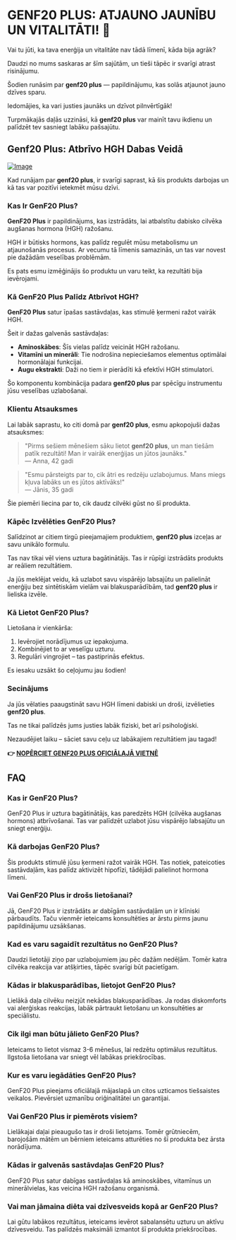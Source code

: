 # GENF20 PLUS: ATJAUNO JAUNĪBU UN VITALITĀTI! 🌟

Vai tu jūti, ka tava enerģija un vitalitāte nav tādā līmenī, kāda bija agrāk? 

Daudzi no mums saskaras ar šīm sajūtām, un tieši tāpēc ir svarīgi atrast risinājumu. 

Šodien runāsim par **genf20 plus** — papildinājumu, kas solās atjaunot jauno dzīves sparu. 

Iedomājies, ka vari justies jaunāks un dzīvot pilnvērtīgāk! 

Turpmākajās daļās uzzināsi, kā **genf20 plus** var mainīt tavu ikdienu un palīdzēt tev sasniegt labāku pašsajūtu.

## Genf20 Plus: Atbrīvo HGH Dabas Veidā

[![Image](https://www2.sellhealth.com/2/genf20_plus_icon-275x200.jpg)](https://gchaffi.com/RrZCbVIQ)

Kad runājam par **genf20 plus**, ir svarīgi saprast, kā šis produkts darbojas un kā tas var pozitīvi ietekmēt mūsu dzīvi.

### Kas Ir GenF20 Plus?

**GenF20 Plus** ir papildinājums, kas izstrādāts, lai atbalstītu dabisko cilvēka augšanas hormona (HGH) ražošanu. 

HGH ir būtisks hormons, kas palīdz regulēt mūsu metabolismu un atjaunošanās procesus. Ar vecumu tā līmenis samazinās, un tas var novest pie dažādām veselības problēmām.

Es pats esmu izmēģinājis šo produktu un varu teikt, ka rezultāti bija ievērojami. 

### Kā GenF20 Plus Palīdz Atbrīvot HGH?

**GenF20 Plus** satur īpašas sastāvdaļas, kas stimulē ķermeni ražot vairāk HGH. 

Šeit ir dažas galvenās sastāvdaļas:

- **Aminoskābes**: Šīs vielas palīdz veicināt HGH ražošanu.
- **Vitamīni un minerāli**: Tie nodrošina nepieciešamos elementus optimālai hormonālajai funkcijai.
- **Augu ekstrakti**: Daži no tiem ir pierādīti kā efektīvi HGH stimulatori.

Šo komponentu kombinācija padara **genf20 plus** par spēcīgu instrumentu jūsu veselības uzlabošanai.

### Klientu Atsauksmes

Lai labāk saprastu, ko citi domā par **genf20 plus**, esmu apkopojuši dažas atsauksmes:

> "Pirms sešiem mēnešiem sāku lietot **genf20 plus**, un man tiešām patīk rezultāti! Man ir vairāk enerģijas un jūtos jaunāks."  
> — Anna, 42 gadi

> "Esmu pārsteigts par to, cik ātri es redzēju uzlabojumus. Mans miegs kļuva labāks un es jūtos aktīvāks!"  
> — Jānis, 35 gadi

Šie piemēri liecina par to, cik daudz cilvēki gūst no šī produkta.

### Kāpēc Izvēlēties GenF20 Plus?

Salīdzinot ar citiem tirgū pieejamajiem produktiem, **genf20 plus** izceļas ar savu unikālo formulu. 

Tas nav tikai vēl viens uztura bagātinātājs. Tas ir rūpīgi izstrādāts produkts ar reāliem rezultātiem.

Ja jūs meklējat veidu, kā uzlabot savu vispārējo labsajūtu un palielināt enerģiju bez sintētiskām vielām vai blakusparādībām, tad **genf20 plus** ir lieliska izvēle.

### Kā Lietot GenF20 Plus?

Lietošana ir vienkārša:

1. Ievērojiet norādījumus uz iepakojuma.
2. Kombinējiet to ar veselīgu uzturu.
3. Regulāri vingrojiet – tas pastiprinās efektus.

Es iesaku uzsākt šo ceļojumu jau šodien!

### Secinājums

Ja jūs vēlaties paaugstināt savu HGH līmeni dabiski un droši, izvēlieties **genf20 plus**.

Tas ne tikai palīdzēs jums justies labāk fiziski, bet arī psiholoģiski.

Nezaudējiet laiku – sāciet savu ceļu uz labākajiem rezultātiem jau tagad!



**👉 [NOPĒRCIET GENF20 PLUS OFICIĀLAJĀ VIETNĒ](https://gchaffi.com/RrZCbVIQ)**

## FAQ

### Kas ir GenF20 Plus?
GenF20 Plus ir uztura bagātinātājs, kas paredzēts HGH (cilvēka augšanas hormons) atbrīvošanai. Tas var palīdzēt uzlabot jūsu vispārējo labsajūtu un sniegt enerģiju.

### Kā darbojas GenF20 Plus?
Šis produkts stimulē jūsu ķermeni ražot vairāk HGH. Tas notiek, pateicoties sastāvdaļām, kas palīdz aktivizēt hipofīzi, tādējādi palielinot hormona līmeni.

### Vai GenF20 Plus ir drošs lietošanai?
Jā, GenF20 Plus ir izstrādāts ar dabīgām sastāvdaļām un ir klīniski pārbaudīts. Taču vienmēr ieteicams konsultēties ar ārstu pirms jaunu papildinājumu uzsākšanas.

### Kad es varu sagaidīt rezultātus no GenF20 Plus?
Daudzi lietotāji ziņo par uzlabojumiem jau pēc dažām nedēļām. Tomēr katra cilvēka reakcija var atšķirties, tāpēc svarīgi būt pacietīgam.

### Kādas ir blakusparādības, lietojot GenF20 Plus?
Lielākā daļa cilvēku neizjūt nekādas blakusparādības. Ja rodas diskomforts vai alerģiskas reakcijas, labāk pārtraukt lietošanu un konsultēties ar speciālistu.

### Cik ilgi man būtu jālieto GenF20 Plus?
Ieteicams to lietot vismaz 3-6 mēnešus, lai redzētu optimālus rezultātus. Ilgstoša lietošana var sniegt vēl labākas priekšrocības.

### Kur es varu iegādāties GenF20 Plus?
GenF20 Plus pieejams oficiālajā mājaslapā un citos uzticamos tiešsaistes veikalos. Pievērsiet uzmanību oriģinalitātei un garantijai.

### Vai GenF20 Plus ir piemērots visiem?
Lielākajai daļai pieaugušo tas ir droši lietojams. Tomēr grūtniecēm, barojošām mātēm un bērniem ieteicams atturēties no šī produkta bez ārsta norādījuma.

### Kādas ir galvenās sastāvdaļas GenF20 Plus?
GenF20 Plus satur dabīgas sastāvdaļas kā aminoskābes, vitamīnus un minerālvielas, kas veicina HGH ražošanu organismā.

### Vai man jāmaina diēta vai dzīvesveids kopā ar GenF20 Plus?  
Lai gūtu labākos rezultātus, ieteicams ievērot sabalansētu uzturu un aktīvu dzīvesveidu. Tas palīdzēs maksimāli izmantot šī produkta priekšrocības.